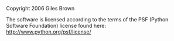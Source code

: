 Copyright 2006 Giles Brown

The software is licensed according to the terms of the PSF (Python Software Foundation) license found here: http://www.python.org/psf/license/